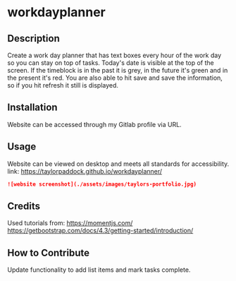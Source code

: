 # workdayplanner

## Description

Create a work day planner that has text boxes every hour of the work day so you can stay on top of tasks. Today's date is visible at the top of the screen. If the timeblock is in the past it is grey, in the future it's green and in the present it's red. You are also able to hit save and save the information, so if you hit refresh it still is displayed.

## Installation

Website can be accessed through my Gitlab profile via URL.

## Usage

Website can be viewed on desktop and meets all standards for accessibility.
link: https://taylorpaddock.github.io/workdayplanner/

```md
![website screenshot](./assets/images/taylors-portfolio.jpg)
```

## Credits

Used tutorials from:
https://momentjs.com/
https://getbootstrap.com/docs/4.3/getting-started/introduction/

## How to Contribute

Update functionality to add list items and mark tasks complete.